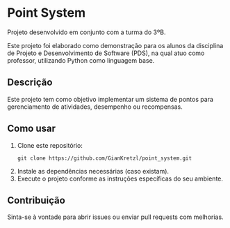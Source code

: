 # Point System

Projeto desenvolvido em conjunto com a turma do 3ºB.

Este projeto foi elaborado como demonstração para os alunos da disciplina de Projeto e Desenvolvimento de Software (PDS), na qual atuo como professor, utilizando Python como linguagem base.

## Descrição

Este projeto tem como objetivo implementar um sistema de pontos para gerenciamento de atividades, desempenho ou recompensas.

## Como usar

1. Clone este repositório:
   ```
   git clone https://github.com/GianKretzl/point_system.git
   ```
2. Instale as dependências necessárias (caso existam).
3. Execute o projeto conforme as instruções específicas do seu ambiente.

## Contribuição

Sinta-se à vontade para abrir issues ou enviar pull requests com melhorias.

